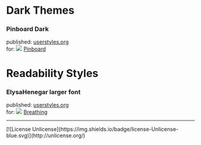 # Dark Themes
### Pinboard Dark
published: [userstyles.org](https://userstyles.org/styles/151351/pinboard-dark)<br />
for: <img src="https://user-images.githubusercontent.com/1509989/42325056-0eebfeb4-8033-11e8-832b-91fb11fb1ef5.gif"> [Pinboard](https://pinboard.in)
# Readability Styles
### ElysaHenegar larger font
published: [userstyles.org](https://userstyles.org/styles/155318/elysahenegar-larger-font)<br />
for: <img src="https://user-images.githubusercontent.com/1509989/42325077-1fa60e84-8033-11e8-8dbe-f5ea1390a6e4.png"> [Breathing](http://elysahenegar.com/)
<hr />
[![License Unlicense](https://img.shields.io/badge/license-Unlicense-blue.svg)](http://unlicense.org/)
